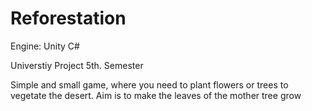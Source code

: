 # Reforestation

Engine: Unity
C#

Universtiy Project 5th. Semester

Simple and small game, where you need to plant flowers or trees to vegetate the desert. 
Aim is to make the leaves of the mother tree grow
